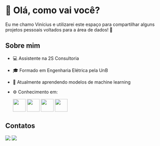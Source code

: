 # 👋 Olá, como vai você? 

Eu me chamo Vinícius e utilizarei este espaço para compartilhar alguns projetos pessoais voltados para a área de dados! 🎲

## Sobre mim

- 💻 Assistente na 2S Consultoria
- 🎓 Formado em Engenharia Elétrica pela UnB
- 🌱 Atualmente aprendendo modelos de machine learning
- ⚙ Conhecimento em:
  
  <img src="https://cdn.jsdelivr.net/gh/devicons/devicon/icons/python/python-original-wordmark.svg" width="40" height="40"/>  <img src="https://cdn.jsdelivr.net/gh/devicons/devicon/icons/pandas/pandas-original-wordmark.svg" width="40" height="40"/>  <img src="https://cdn.jsdelivr.net/gh/devicons/devicon/icons/numpy/numpy-original-wordmark.svg" width="40" height="40"/>  <img src="https://cdn.jsdelivr.net/gh/devicons/devicon/icons/mysql/mysql-original-wordmark.svg" width="40" height="40"/> 
          
## Contatos

<div>
<a href="https://www.linkedin.com/in/viniciusendo/" target="_blank"><img loading="lazy" src="https://img.shields.io/badge/-LinkedIn-%230077B5?style=for-the-badge&logo=linkedin&logoColor=white" target="_blank"></a>  <a href = "mailto:vinicius_endo@outlook.com"><img loading="lazy" src="https://img.shields.io/badge/Microsoft_Outlook-0078D4?style=for-the-badge&logo=microsoft-outlook&logoColor=white" target="_blank"></a>
</div>

          


